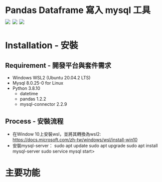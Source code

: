 Pandas Dataframe 寫入 mysql 工具  
![](https://img.shields.io/badge/python-3.8-blue) ![](https://img.shields.io/badge/MySQL-8.0.25--0%20LTS-orange) ![](https://img.shields.io/badge/Ubuntu-20.04.2%20LTS-orange)
===============================

# Installation - 安裝
## Requirement - 開發平台與套件需求

* Windows WSL2 (Ubuntu 20.04.2 LTS)
* Mysql 8.0.25-0 for Linux
* Python 3.8.10
  * datetime 
  * pandas 1.2.2
  * mysql-connector 2.2.9

## Process - 安裝流程
* 在Window 10上安裝wsl，並將其轉換為wsl2: https://docs.microsoft.com/zh-tw/windows/wsl/install-win10
* 安裝mysql-server：
    sudo apt update 
    sudo apt upgrade
    sudo apt install mysql-server
    sudo service mysql start>
  




# 主要功能
